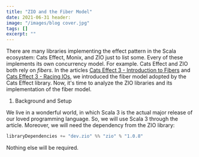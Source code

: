 ```yaml
---
title: "ZIO and the Fiber Model"
date: 2021-06-31 header:
image: "/images/blog cover.jpg"
tags: []
excerpt: ""
---
```


There are many libraries implementing the effect pattern in the Scala ecosystem: Cats Effect, Monix,
and ZIO just to list some. Every of these implements its own concurrency model. For example. Cats
Effect and ZIO both rely on _fibers_. In the
articles [Cats Effect 3 - Introduction to Fibers](https://blog.rockthejvm.com/cats-effect-fibers/)
and [Cats Effect 3 - Racing IOs](https://blog.rockthejvm.com/cats-effect-racing-fibers/), we
introduced the fiber model adopted by the Cats Effect library. Now, it's time to analyze the ZIO
libraries and its implementation of the fiber model.

1. Background and Setup

We live in a wonderful world, in which Scala 3 is the actual major release of our loved programming language. So, we will use Scala 3 through the article. Moreover, we will need the dependency from the ZIO library:

```sbt
libraryDependencies += "dev.zio" %% "zio" % "1.0.8"
```

Nothing else will be required.